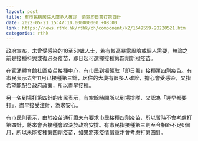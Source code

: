 ```yaml
---
layout: post
title: 有市民稱居住大廈多人確診　領取即日籌打第四針
date: 2022-05-21 15:47:10.000000000 +08:00
link: https://news.rthk.hk/rthk/ch/component/k2/1649559-20220521.htm
categories: rthk
---
```


政府宣布，未曾受感染的18至59歲人士，若有較高暴露風險或個人需要，無論之前是接種科興或復必泰疫苗，即日起可選擇接種第四劑新冠疫苗。

在官涌體育館社區疫苗接種中心，有市民到場領取「即日籌」接種第四劑疫苗。有市民表示去年11月已接種第三針，居住的大廈有很多人確診，擔心會受感染，又指希望能配合政府政策，所以盡早接種。

另一名到場打第四針的市民表示，有空餘時間所以到場排隊，又認為「遲早都要打」，盡早接受注射，為求安心。

有市民則表示，由於疫苗通行證未有要求市民接種四劑疫苗，所以暫時不會考慮打第四針，將來會否接種會取決於政府安排。有市民指接種第三劑至今相距不足6個月，所以未能接種第四劑疫苗，如果將來疫情嚴重才會考慮打第四針。
